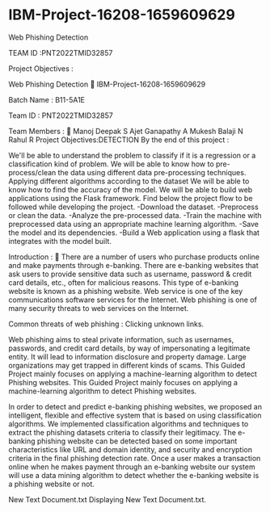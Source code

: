 # IBM-Project-16208-1659609629
Web Phishing Detection

TEAM ID :PNT2022TMID32857


Project Objectives : 

Web Phishing Detection 👋
IBM-Project-16208-1659609629

Batch Name : B11-5A1E

Team ID : PNT2022TMID32857

Team Members : 🤗
Manoj Deepak S
Ajet Ganapathy A
Mukesh Balaji N
Rahul R
Project Objectives:DETECTION
By the end of this project :

We'll be able to understand the problem to classify if it is a regression or a classification kind of problem.
We will be able to know how to pre-process/clean the data using different data pre-processing techniques.
Applying different algorithms according to the dataset
We will be able to know how to find the accuracy of the model.
We will be able to build web applications using the Flask framework.
Find below the project flow to be followed while developing the project.
-Download the dataset. -Preprocess or clean the data. -Analyze the pre-processed data. -Train the machine with preprocessed data using an appropriate machine learning algorithm. -Save the model and its dependencies. -Build a Web application using a flask that integrates with the model built.

Introduction : 🎊
There are a number of users who purchase products online and make payments through e-banking. There are e-banking websites that ask users to provide sensitive data such as username, password & credit card details, etc., often for malicious reasons. This type of e-banking website is known as a phishing website. Web service is one of the key communications software services for the Internet. Web phishing is one of many security threats to web services on the Internet.

Common threats of web phishing : Clicking unknown links.

Web phishing aims to steal private information, such as usernames, passwords, and credit card details, by way of impersonating a legitimate entity.
It will lead to information disclosure and property damage.
Large organizations may get trapped in different kinds of scams.
This Guided Project mainly focuses on applying a machine-learning algorithm to detect Phishing websites.
This Guided Project mainly focuses on applying a machine-learning algorithm to detect Phishing websites.

In order to detect and predict e-banking phishing websites, we proposed an intelligent, flexible and effective system that is based on using classification algorithms. We implemented classification algorithms and techniques to extract the phishing datasets criteria to classify their legitimacy. The e-banking phishing website can be detected based on some important characteristics like URL and domain identity, and security and encryption criteria in the final phishing detection rate. Once a user makes a transaction online when he makes payment through an e-banking website our system will use a data mining algorithm to detect whether the e-banking website is a phishing website or not.

New Text Document.txt
Displaying New Text Document.txt.

